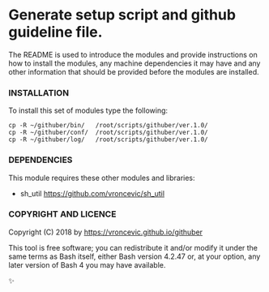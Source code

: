 # Generate setup script and github guideline file.

The README is used to introduce the modules and provide instructions on
how to install the modules, any machine dependencies it may have and any
other information that should be provided before the modules are installed.

### INSTALLATION

To install this set of modules type the following:

```
cp -R ~/githuber/bin/   /root/scripts/githuber/ver.1.0/
cp -R ~/githuber/conf/  /root/scripts/githuber/ver.1.0/
cp -R ~/githuber/log/   /root/scripts/githuber/ver.1.0/
```

### DEPENDENCIES

This module requires these other modules and libraries:

* sh_util https://github.com/vroncevic/sh_util

### COPYRIGHT AND LICENCE

Copyright (C) 2018 by https://vroncevic.github.io/githuber

This tool is free software; you can redistribute it and/or modify
it under the same terms as Bash itself, either Bash version 4.2.47 or,
at your option, any later version of Bash 4 you may have available.

:sparkles:


